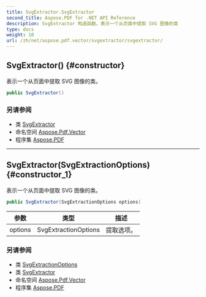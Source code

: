 ```yaml
---
title: SvgExtractor.SvgExtractor
second_title: Aspose.PDF for .NET API Reference
description: SvgExtractor 构造函数。表示一个从页面中提取 SVG 图像的类
type: docs
weight: 10
url: /zh/net/aspose.pdf.vector/svgextractor/svgextractor/
---
```

## SvgExtractor() {#constructor}

表示一个从页面中提取 SVG 图像的类。

```csharp
public SvgExtractor()
```

### 另请参阅

* 类 [SvgExtractor](../)
* 命名空间 [Aspose.Pdf.Vector](../../../aspose.pdf.vector/)
* 程序集 [Aspose.PDF](../../../)

---

## SvgExtractor(SvgExtractionOptions) {#constructor_1}

表示一个从页面中提取 SVG 图像的类。

```csharp
public SvgExtractor(SvgExtractionOptions options)
```

| 参数 | 类型 | 描述 |
| --- | --- | --- |
| options | SvgExtractionOptions | 提取选项。 |

### 另请参阅

* 类 [SvgExtractionOptions](../../svgextractionoptions/)
* 类 [SvgExtractor](../)
* 命名空间 [Aspose.Pdf.Vector](../../../aspose.pdf.vector/)
* 程序集 [Aspose.PDF](../../../)